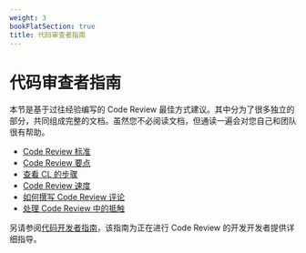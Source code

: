```yaml
---
weight: 3
bookFlatSection: true
title: 代码审查者指南
---
```


# 代码审查者指南

本节是基于过往经验编写的 Code Review 最佳方式建议。其中分为了很多独立的部分，共同组成完整的文档。虽然您不必阅读文档，但通读一遍会对您自己和团队很有帮助。

- [Code Review 标准](standard)
- [Code Review 要点](looking-for)
- [查看 CL 的步骤](navigate)
- [Code Review 速度](speed)
- [如何撰写 Code Review 评论](comments)
- [处理 Code Review 中的抵触](pushback)

另请参阅[代码开发者指南](../developer/)，该指南为正在进行 Code Review 的开发开发者提供详细指导。